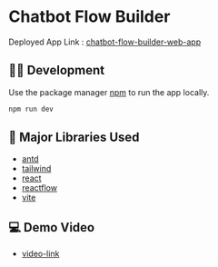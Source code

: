 # Chatbot Flow Builder

Deployed App Link : [chatbot-flow-builder-web-app](https://bitespeed-assignment-gray.vercel.app/)


## 👨‍💻 Development

Use the package manager [npm](https://docs.npmjs.com/downloading-and-installing-node-js-and-npm) to run the app locally.

```bash
npm run dev
```

## 📝 Major Libraries Used
- [antd](https://ant.design/)
- [tailwind](https://tailwindcss.com/)
- [react](https://react.dev/)
- [reactflow](https://reactflow.dev/)
- [vite](https://vitejs.dev/)

## 💻 Demo Video 

- [video-link](https://www.loom.com/share/3d5f9f90e171407788370709d8c1f818?sid=7d5def64-125f-4671-aa2d-25b9b65108ef)
